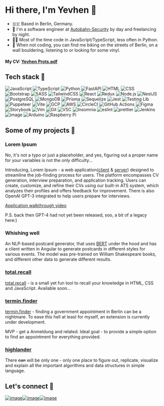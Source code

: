 # Hi there, I'm Yevhen 👋

- 🇩🇪 Based in Berlin, Germany.
- 👷 I'm a software engineer at [Autobahn-Security](https://autobahn-security.com/) by day and freelancing by night.
- 👨‍💻 Most of the time code in JavaScript/TypeScript, less often in Python.
- 🪩 When not coding, you can find me biking on the streets of Berlin, on a wall bouldering, listening to or looking for some vinyl.

#### My CV: [Yevhen Prots.pdf](https://raw.githubusercontent.com/proyev/proyev/main/Yevhen_Prots-CV.pdf)

## Tech stack 🔧

![JavaScript](https://img.shields.io/badge/JavaScript-F7DF1E?style=for-the-badge&logo=JavaScript&logoColor=white)
![TypeScript](https://img.shields.io/badge/TypeScript-007ACC?style=for-the-badge&logo=typescript&logoColor=white)
![Python](https://img.shields.io/badge/Python-14354C?style=for-the-badge&logo=python&logoColor=white)
![FastAPI](https://img.shields.io/badge/FastAPI-005571?style=for-the-badge&logo=fastapi)
![HTML](https://img.shields.io/badge/HTML5-E34F26?style=for-the-badge&logo=html5&logoColor=white)
![CSS](https://img.shields.io/badge/CSS3-1572B6?style=for-the-badge&logo=css3&logoColor=white)
![Bootstrap](https://img.shields.io/badge/Bootstrap-563D7C?style=for-the-badge&logo=bootstrap&logoColor=white)
![SASS](https://img.shields.io/badge/Sass-CC6699?style=for-the-badge&logo=sass&logoColor=white)
![TailwindCSS](https://img.shields.io/badge/Tailwind_CSS-38B2AC?style=for-the-badge&logo=tailwind-css&logoColor=white)
![React](https://img.shields.io/badge/React-20232A?style=for-the-badge&logo=react&logoColor=61DAFB)
![Redux](https://img.shields.io/badge/Redux-593D88?style=for-the-badge&logo=redux&logoColor=white)
![Node.js](https://img.shields.io/badge/Node.js-339933?style=for-the-badge&logo=nodedotjs&logoColor=white)
![NestJS](https://img.shields.io/badge/nestjs-%23E0234E.svg?style=for-the-badge&logo=nestjs&logoColor=white)
![PostgreSQL](https://img.shields.io/badge/PostgreSQL-316192?style=for-the-badge&logo=postgresql&logoColor=white)
![MongoDB](https://img.shields.io/badge/MongoDB-4EA94B?style=for-the-badge&logo=mongodb&logoColor=white)
![Prisma](https://img.shields.io/badge/Prisma-3982CE?style=for-the-badge&logo=Prisma&logoColor=white)
![Sequelize](https://img.shields.io/badge/Sequelize-52B0E7?style=for-the-badge&logo=Sequelize&logoColor=white)
![Jest](https://img.shields.io/badge/Jest-323330?style=for-the-badge&logo=Jest&logoColor=white)
![Testing Lib](https://img.shields.io/badge/testing%20library-323330?style=for-the-badge&logo=testing-library&logoColor=red)
![Puppeteer](https://img.shields.io/badge/Puppeteer-40B5A4?style=for-the-badge&logo=Puppeteer&logoColor=white)
![Vite](https://img.shields.io/badge/vite-%23646CFF.svg?style=for-the-badge&logo=vite&logoColor=white)
![GCP](https://img.shields.io/badge/Google_Cloud-4285F4?style=for-the-badge&logo=google-cloud&logoColor=white)
![AWS](https://img.shields.io/badge/Amazon_AWS-FF9900?style=for-the-badge&logo=amazonaws&logoColor=white)
![CircleCI](https://img.shields.io/badge/circleci-343434?style=for-the-badge&logo=circleci&logoColor=white)
![GitHub Actions](https://img.shields.io/badge/GitHub_Actions-2088FF?style=for-the-badge&logo=github-actions&logoColor=white)
![Figma](https://img.shields.io/badge/Figma-F24E1E?style=for-the-badge&logo=figma&logoColor=white)
![Storybook](https://img.shields.io/badge/-Storybook-FF4785?style=for-the-badge&logo=storybook&logoColor=white)
![Vim](https://img.shields.io/badge/VIM-%2311AB00.svg?&style=for-the-badge&logo=vim&logoColor=white)
![Git](https://img.shields.io/badge/GIT-E44C30?style=for-the-badge&logo=git&logoColor=white)
![VSC](https://img.shields.io/badge/Visual_Studio_Code-0078D4?style=for-the-badge&logo=visual%20studio%20code&logoColor=white)
![Insomnia](https://img.shields.io/badge/Insomnia-4000BF?logo=insomnia&logoColor=white&style=for-the-badge)
![eslint](https://img.shields.io/badge/eslint-3A33D1?style=for-the-badge&logo=eslint&logoColor=white)
![prettier](https://img.shields.io/badge/prettier-1A2C34?style=for-the-badge&logo=prettier&logoColor=F7BA3E)
![Jenkins](https://img.shields.io/badge/Jenkins-D24939?style=for-the-badge&logo=Jenkins&logoColor=white)
![image](https://img.shields.io/badge/C%2B%2B-00599C?style=for-the-badge&logo=c%2B%2B&logoColor=white)
![Arduino](https://img.shields.io/badge/Arduino-00979D?style=for-the-badge&logo=Arduino&logoColor=white)
![Raspberry Pi](https://img.shields.io/badge/Raspberry%20Pi-A22846?style=for-the-badge&logo=Raspberry%20Pi&logoColor=white)

## Some of my projects 🚧

### Lorem Ipsum

No, it's not a typo or just a placeholder, and yes, figuring out a proper name for your variables is not the only difficulty...

Introducing, Lorem Ipsum - a web application([client](https://github.com/proyev/LoremIpsum-Client) & [server](https://github.com/proyev/LoremIpsum-Server)) designed to streamline the job-finding process for users. The platform encompasses CV generation, interview preparation, and application tracking. Users can create, customize, and refine their CVs using our built-in ATS system, which analyzes their profiles and offers feedback for improvement. There is also OpenAI GPT-3 integrated to help users prepare for interviews.

[Application walkthrough video](https://www.youtube.com/watch?v=oDUdlnxxFIA) 

P.S. back then GPT-4 had not yet been released, soo, a bit of a legacy here:)

### Whishing well

An NLP-based postcard generator, that uses [BERT](!https://en.wikipedia.org/wiki/BERT_(language_model)) under the hood and has a client written in Angular to generate postcards in different styles for various events. The model was pre-trained on William Shakespeare books, and different other data to generate different results.

### [total.recall](https://github.com/proyev/totall.recall)

[total.recall](https://github.com/proyev/totall.recall) - is a small yet fun tool to recall your knowledge in HTML, CSS and JavaScript. Available soon...

### [termin.finder](https://github.com/proyev/termin_finder)

[termin.finder](https://github.com/proyev/termin_finder) - finding a government appointment in Berlin can be a nightmare. To ease this hell at least for myself, an extension is currently under development. 

MVP - get a Anmeldung and related.
Ideal goal - to provide a simple option to find an appointment for everything provided.

### [highlander](https://github.com/proyev/highlander)

There ~~can~~ will be only one - only one place to figure out, replicate, visualize and explain all the important algorithms and data structures in simple language.

## Let's connect 🤝

[![image](https://img.shields.io/badge/YouTube-FF0000?style=for-the-badge&logo=youtube&logoColor=white)](https://www.youtube.com/watch?v=dQw4w9WgXcQ)[![image](https://img.shields.io/badge/LinkedIn-0077B5?style=for-the-badge&logo=linkedin&logoColor=white)](https://www.linkedin.com/in/yprots/)[![image](https://img.shields.io/badge/Gmail-D14836?style=for-the-badge&logo=gmail&logoColor=white)](mailto:prots.yevhen@gmail.com)
